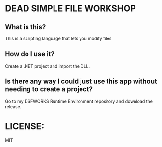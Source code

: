 <h1>DEAD SIMPLE FILE WORKSHOP</h1>
<h2>What is this?</h2>
<p>This is a scripting language that lets you modify files</p>
<h2>How do I use it?</h2>
<p>Create a .NET project and import the DLL.</p>
<h2>Is there any way I could just use this app without needing to create a project?</h2>
<p>Go to my DSFWORKS Runtime Environment repository and download the release.</p>
<h1>LICENSE:</h1>
<p>MIT</p>
